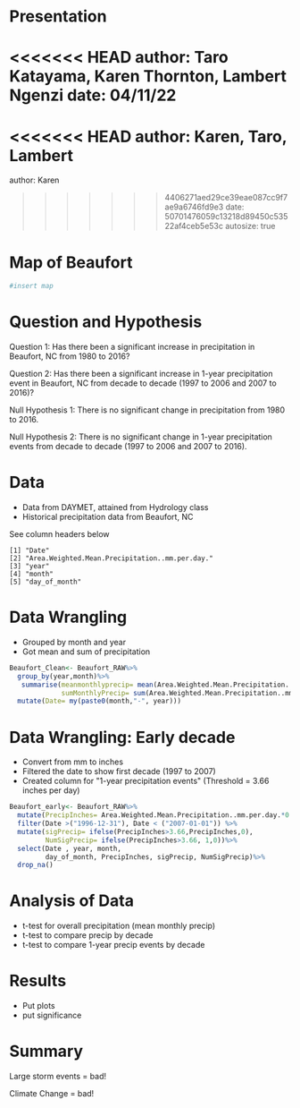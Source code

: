 Presentation
========================================================
<<<<<<< HEAD
author: Taro Katayama, Karen Thornton, Lambert Ngenzi
date: 04/11/22
=======
<<<<<<< HEAD
author: Karen, Taro, Lambert  
=======
author: Karen
>>>>>>> 4406271aed29ce39eae087cc9f7ae9a6746fd9e3
date: 
>>>>>>> 50701476059c13218d89450c53522af4ceb5e53c
autosize: true

Map of Beaufort
========================================================


```r
#insert map
```

Question and Hypothesis
========================================================
Question 1: Has there been a significant increase in precipitation in Beaufort, NC from 1980 to 2016? 

Question 2: Has there been a significant increase in 1-year precipitation event in Beaufort, NC from decade to decade (1997 to 2006 and 2007 to 2016)? 

Null Hypothesis 1: There is no significant change in precipitation from 1980 to 2016.

Null Hypothesis 2: There is no significant change in 1-year precipitation events from decade to decade (1997 to 2006 and 2007 to 2016). 

Data
========================================================
- Data from DAYMET, attained from Hydrology class 
- Historical precipitation data from Beaufort, NC


See column headers below

```
[1] "Date"                                         
[2] "Area.Weighted.Mean.Precipitation..mm.per.day."
[3] "year"                                         
[4] "month"                                        
[5] "day_of_month"                                 
```

Data Wrangling 
========================================================


- Grouped by month and year
- Got mean and sum of precipitation 

```r
Beaufort_Clean<- Beaufort_RAW%>%
  group_by(year,month)%>%
   summarise(meanmonthlyprecip= mean(Area.Weighted.Mean.Precipitation..mm.per.day.),
             sumMonthlyPrecip= sum(Area.Weighted.Mean.Precipitation..mm.per.day.))%>%
  mutate(Date= my(paste0(month,"-", year)))
```

Data Wrangling: Early decade
========================================================
- Convert from mm to inches
- Filtered the date to show first decade (1997 to 2007)
- Created column for "1-year precipitation events" (Threshold = 3.66 inches per day)

```r
Beaufort_early<- Beaufort_RAW%>%
  mutate(PrecipInches= Area.Weighted.Mean.Precipitation..mm.per.day.*0.0394)%>%
  filter(Date >("1996-12-31"), Date < ("2007-01-01")) %>% 
  mutate(sigPrecip= ifelse(PrecipInches>3.66,PrecipInches,0),
         NumSigPrecip= ifelse(PrecipInches>3.66, 1,0))%>%
  select(Date , year, month, 
         day_of_month, PrecipInches, sigPrecip, NumSigPrecip)%>%
  drop_na()
```

Analysis of Data
========================================================
- t-test for overall precipitation (mean monthly precip)
- t-test to compare precip by decade
- t-test to compare 1-year precip events by decade


Results
========================================================
- Put plots
- put significance

Summary
========================================================

Large storm events = bad!

Climate Change = bad!

